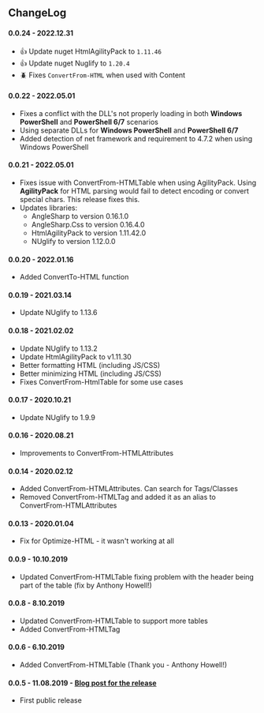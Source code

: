 ﻿## ChangeLog

#### 0.0.24 - 2022.12.31
- 👍 Update nuget HtmlAgilityPack to `1.11.46`
- 👍 Update nuget Nuglify to `1.20.4`
- 🪲 Fixes `ConvertFrom-HTML` when used with Content

#### 0.0.22 - 2022.05.01
  - Fixes a conflict with the DLL's not properly loading in both **Windows PowerShell** and **PowerShell 6/7** scenarios
  - Using separate DLLs for **Windows PowerShell** and **PowerShell 6/7**
  - Added detection of net framework and requirement to 4.7.2 when using Windows PowerShell

#### 0.0.21 - 2022.05.01
  - Fixes issue with ConvertFrom-HTMLTable when using AgilityPack. Using **AgilityPack** for HTML parsing would fail to detect encoding or convert special chars. This release fixes this.
  - Updates libraries:
    - AngleSharp to version 0.16.1.0
    - AngleSharp.Css to version 0.16.4.0
    - HtmlAgilityPack to version 1.11.42.0
    - NUglify to version 1.12.0.0

#### 0.0.20 - 2022.01.16
  - Added ConvertTo-HTML function

#### 0.0.19 - 2021.03.14
  - Update NUglify to 1.13.6
#### 0.0.18 - 2021.02.02
  - Update NUglify to 1.13.2
  - Update HtmlAgilityPack to v1.11.30
  - Better formatting HTML (including JS/CSS)
  - Better minimizing HTML (including JS/CSS)
  - Fixes ConvertFrom-HtmlTable for some use cases
#### 0.0.17 - 2020.10.21
  - Update NUglify to 1.9.9
#### 0.0.16 - 2020.08.21
  - Improvements to ConvertFrom-HTMLAttributes
#### 0.0.14 - 2020.02.12
  - Added ConvertFrom-HTMLAttributes. Can search for Tags/Classes
  - Removed ConvertFrom-HTMLTag and added it as an alias to ConvertFrom-HTMLAttributes
#### 0.0.13 - 2020.01.04
  - Fix for Optimize-HTML - it wasn't working at all
#### 0.0.9 - 10.10.2019
  - Updated ConvertFrom-HTMLTable fixing problem with the header being part of the table (fix by Anthony Howell!)
#### 0.0.8 - 8.10.2019
  - Updated ConvertFrom-HTMLTable to support more tables
  - Added ConvertFrom-HTMLTag
#### 0.0.6 - 6.10.2019
  - Added ConvertFrom-HTMLTable (Thank you - Anthony Howell!)
#### 0.0.5 - 11.08.2019 - [Blog post for the release](https://evotec.xyz/formatting-and-minifying-resources-html-css-javascript-with-powershell/)
  - First public release